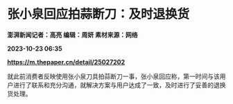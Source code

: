 # 张小泉回应拍蒜断刀：及时退换货
**澎湃新闻记者：高亮 编辑：周妍 素材来源：网络**

**2023-10-23 06:35**

**https://m.thepaper.cn/detail/25027202**

就此前消费者反映使用张小泉刀具拍蒜断刀一事，张小泉回应称，第一时间与该用户进行了联系和充分沟通，就解决方案与用户达成了一致，及时进行了妥善的退换货处理。